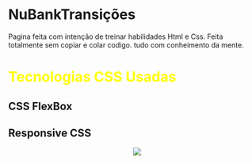 # NuBankTransições 

Pagina feita com intenção de treinar habilidades Html e Css.
Feita totalmente sem copiar e colar codigo. tudo  com conheimento da mente.

<h1 style="color:yellow;">Tecnologias CSS Usadas</h1>
  <h2>CSS FlexBox </h2> 
   <h2>Responsive CSS </h2> 
     
   
<img style="margin-left:50%;" src="https://i.imgur.com/OyjuxfO.png">
